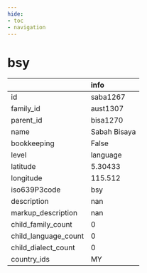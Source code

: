 ```yaml
---
hide:
- toc
- navigation
---
```

# bsy
|                      | info         |
|:---------------------|:-------------|
| id                   | saba1267     |
| family_id            | aust1307     |
| parent_id            | bisa1270     |
| name                 | Sabah Bisaya |
| bookkeeping          | False        |
| level                | language     |
| latitude             | 5.30433      |
| longitude            | 115.512      |
| iso639P3code         | bsy          |
| description          | nan          |
| markup_description   | nan          |
| child_family_count   | 0            |
| child_language_count | 0            |
| child_dialect_count  | 0            |
| country_ids          | MY           |